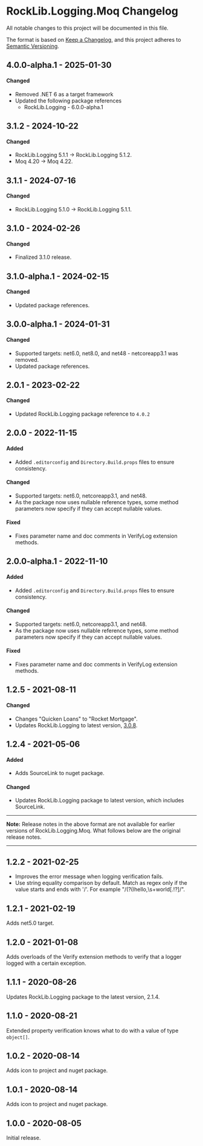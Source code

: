 # RockLib.Logging.Moq Changelog

All notable changes to this project will be documented in this file.

The format is based on [Keep a Changelog](https://keepachangelog.com/en/1.0.0/),
and this project adheres to [Semantic Versioning](https://semver.org/spec/v2.0.0.html).

## 4.0.0-alpha.1 - 2025-01-30

#### Changed
- Removed .NET 6 as a target framework
- Updated the following package references
	- RockLib.Logging - 6.0.0-alpha.1

## 3.1.2 - 2024-10-22

#### Changed
- RockLib.Logging 5.1.1 -> RockLib.Logging 5.1.2.
- Moq 4.20 -> Moq 4.22.

## 3.1.1 - 2024-07-16

#### Changed
- RockLib.Logging 5.1.0 -> RockLib.Logging 5.1.1.

## 3.1.0 - 2024-02-26

#### Changed
- Finalized 3.1.0 release.

## 3.1.0-alpha.1 - 2024-02-15

#### Changed
- Updated package references.

## 3.0.0-alpha.1 - 2024-01-31

#### Changed
- Supported targets: net6.0, net8.0, and net48 - netcoreapp3.1 was removed.
- Updated package references.

## 2.0.1 - 2023-02-22

#### Changed
- Updated RockLib.Logging package reference to `4.0.2`

## 2.0.0 - 2022-11-15
	
#### Added
- Added `.editorconfig` and `Directory.Build.props` files to ensure consistency.

#### Changed
- Supported targets: net6.0, netcoreapp3.1, and net48.
- As the package now uses nullable reference types, some method parameters now specify if they can accept nullable values.

#### Fixed

- Fixes parameter name and doc comments in VerifyLog extension methods.

## 2.0.0-alpha.1 - 2022-11-10
	
#### Added
- Added `.editorconfig` and `Directory.Build.props` files to ensure consistency.

#### Changed
- Supported targets: net6.0, netcoreapp3.1, and net48.
- As the package now uses nullable reference types, some method parameters now specify if they can accept nullable values.

#### Fixed

- Fixes parameter name and doc comments in VerifyLog extension methods.

## 1.2.5 - 2021-08-11

#### Changed

- Changes "Quicken Loans" to "Rocket Mortgage".
- Updates RockLib.Logging to latest version, [3.0.8](https://github.com/RockLib/RockLib.Logging/blob/main/RockLib.Logging/CHANGELOG.md#308---2021-08-11).

## 1.2.4 - 2021-05-06

#### Added

- Adds SourceLink to nuget package.

#### Changed

- Updates RockLib.Logging package to latest version, which includes SourceLink.

----

**Note:** Release notes in the above format are not available for earlier versions of
RockLib.Logging.Moq. What follows below are the original release notes.

----

## 1.2.2 - 2021-02-25

- Improves the error message when logging verification fails.
- Use string equality comparison by default. Match as regex only if the value starts and ends with '/'. For example "/(?i)hello,\s+world[.!?]/".

## 1.2.1 - 2021-02-19

Adds net5.0 target.

## 1.2.0 - 2021-01-08

Adds overloads of the Verify extension methods to verify that a logger logged with a certain exception.

## 1.1.1 - 2020-08-26

Updates RockLib.Logging package to the latest version, 2.1.4.

## 1.1.0 - 2020-08-21

Extended property verification knows what to do with a value of type `object[]`.

## 1.0.2 - 2020-08-14

Adds icon to project and nuget package.

## 1.0.1 - 2020-08-14

Adds icon to project and nuget package.

## 1.0.0 - 2020-08-05

Initial release.
